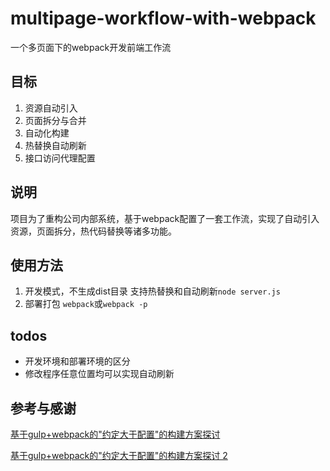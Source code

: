 # multipage-workflow-with-webpack
一个多页面下的webpack开发前端工作流

## 目标
1. 资源自动引入
2. 页面拆分与合并 
3. 自动化构建
4. 热替换自动刷新
5. 接口访问代理配置

## 说明
项目为了重构公司内部系统，基于webpack配置了一套工作流，实现了自动引入资源，页面拆分，热代码替换等诸多功能。

## 使用方法
1. 开发模式，不生成dist目录 支持热替换和自动刷新`node server.js`
2. 部署打包 `webpack`或`webpack -p` 

## todos
- 开发环境和部署环境的区分
- 修改程序任意位置均可以实现自动刷新

## 参考与感谢

[基于gulp+webpack的"约定大于配置"的构建方案探讨](http://segmentfault.com/a/1190000003904552)

[基于gulp+webpack的"约定大于配置"的构建方案探讨 2](http://segmentfault.com/a/1190000003952477)

